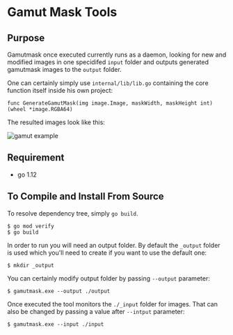 # Gamut Mask Tools

## Purpose

Gamutmask once executed currently runs as a daemon, looking for new and modified images in one specidifed `input` folder and outputs generated gamutmask images to the `output` folder.

One can certainly simply use `internal/lib/lib.go` containing the core function itself inside his own project:

```
func GenerateGamutMask(img image.Image, maskWidth, maskHeight int) (wheel *image.RGBA64)
```

The resulted images look like this:

![gamut example](https://user-images.githubusercontent.com/8169082/55894480-2b33b680-5b88-11e9-9709-432a05dd416f.jpg)

## Requirement

* go 1.12

## To Compile and Install From Source

To resolve dependency tree, simply `go build`.

```
$ go mod verify
$ go build
```

In order to run you will need an output folder. By default the ``_output`` folder is used which you'll need to create if you want to use the default one:

```
$ mkdir _output
```

You can certainly modify output folder by passing ``--output`` parameter:

```
$ gamutmask.exe --output ./output
```

Once executed the tool monitors the `./_input` folder for images. That can also be changed by passing a value after `--intput` parameter:

```
$ gamutmask.exe --input ./input
```

